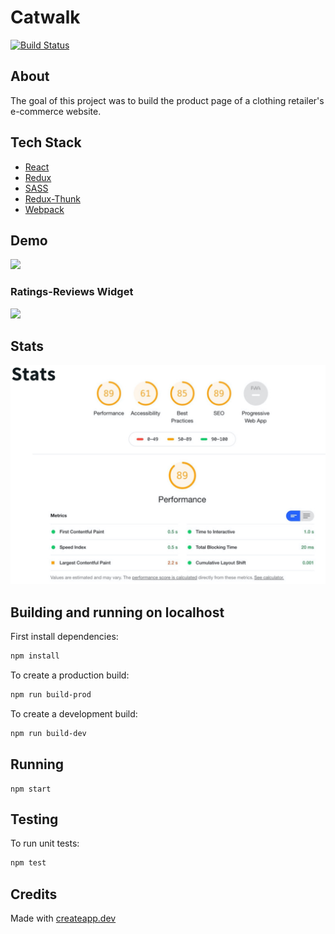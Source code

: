 # Catwalk

[![Build Status](https://travis-ci.org/FinchFEC/FEC-Project.svg?branch=master)](https://travis-ci.org/FinchFEC/FEC-Project)

## About
The goal of this project was to build the product page of a clothing retailer's e-commerce website.

## Tech Stack
- [React](https://reactjs.org/)
- [Redux](https://redux.js.org/)
- [SASS](https://sass-lang.com/)
- [Redux-Thunk](https://github.com/reduxjs/redux-thunk)
- [Webpack](https://webpack.js.org/)

## Demo
![](demo/fec-demo.gif)

### Ratings-Reviews Widget
![](demo/ratings-reviews-demo.gif)

## Stats
![](demo/stats.jpg)

## Building and running on localhost

First install dependencies:

```sh
npm install
```

To create a production build:

```sh
npm run build-prod
```

To create a development build:

```sh
npm run build-dev
```

## Running

```
npm start
```

## Testing

To run unit tests:

```sh
npm test
```

## Credits

Made with [createapp.dev](https://createapp.dev/)
